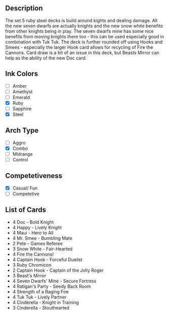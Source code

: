## Description

The set 5 ruby steel decks is build around kights and dealing damage. All the new seven dwarfs are actually knights and the new snow white benefits from other knights being in play. The seven dwarfs mine has some nice benefits from moving knights there too - this can be used especially good in combination with Tuk Tuk. The deck is further rounded off using Hooks and Smees - especially the larger Hook card allows for recycling of Fire the Cannons. Card draw is a bit of an issue in this deck, but Beasts Mirror can help as the ability of the new Doc card.

## Ink Colors

- [ ] Amber
- [ ] Amethyst
- [ ] Emerald
- [x] Ruby
- [ ] Sapphire
- [x] Steel

## Arch Type

- [ ] Aggro
- [x] Combo
- [ ] Midrange
- [ ] Control

## Competetiveness

- [x] Casual/ Fun
- [ ] Competetive

## List of Cards

- 4 Doc - Bold Knight
- 4 Happy - Lively Knight
- 4 Maui - Hero to All
- 4 Mr. Smee - Bumbling Mate
- 2 Pete - Games Referee
- 3 Snow White - Fair-Hearted
- 4 Fire the Cannons!
- 4 Captain Hook - Forceful Duelist
- 3 Ruby Chromicon
- 2 Captain Hook - Captain of the Jolly Roger
- 3 Beast's Mirror
- 4 Seven Dwarfs' Mine - Secure Fortress
- 4 Ratigan's Party - Seedy Back Room
- 4 Strength of a Raging Fire
- 4 Tuk Tuk - Lively Partner
- 4 Cinderella - Knight in Training
- 3 Cinderella - Stouthearted
